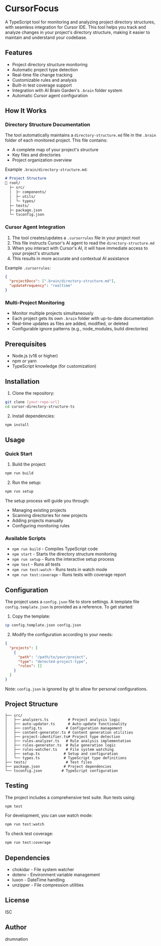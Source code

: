 # CursorFocus

A TypeScript tool for monitoring and analyzing project directory structures, with seamless integration for Cursor IDE. This tool helps you track and analyze changes in your project's directory structure, making it easier to maintain and understand your codebase.

## Features

- Project directory structure monitoring
- Automatic project type detection
- Real-time file change tracking
- Customizable rules and analysis
- Built-in test coverage support
- Integration with AI Brain Garden's `.brain` folder system
- Automatic Cursor agent configuration

## How It Works

### Directory Structure Documentation

The tool automatically maintains a `directory-structure.md` file in the `.brain` folder of each monitored project. This file contains:
- A complete map of your project's structure
- Key files and directories
- Project organization overview

Example `.brain/directory-structure.md`:
```markdown
# Project Structure
📁 root/
  ├─ src/
  │  ├─ components/
  │  ├─ utils/
  │  └─ types/
  ├─ tests/
  ├─ package.json
  └─ tsconfig.json
```

### Cursor Agent Integration

1. The tool creates/updates a `.cursorrules` file in your project root
2. This file instructs Cursor's AI agent to read the `directory-structure.md`
3. When you interact with Cursor's AI, it will have immediate access to your project's structure
4. This results in more accurate and contextual AI assistance

Example `.cursorrules`:
```json
{
  "projectDocs": [".brain/directory-structure.md"],
  "updateFrequency": "realtime"
}
```

### Multi-Project Monitoring

- Monitor multiple projects simultaneously
- Each project gets its own `.brain` folder with up-to-date documentation
- Real-time updates as files are added, modified, or deleted
- Configurable ignore patterns (e.g., node_modules, build directories)

## Prerequisites

- Node.js (v16 or higher)
- npm or yarn
- TypeScript knowledge (for customization)

## Installation

1. Clone the repository:
```bash
git clone [your-repo-url]
cd cursor-directory-structure-ts
```

2. Install dependencies:
```bash
npm install
```

## Usage

### Quick Start

1. Build the project:
```bash
npm run build
```

2. Run the setup:
```bash
npm run setup
```

The setup process will guide you through:
- Managing existing projects
- Scanning directories for new projects
- Adding projects manually
- Configuring monitoring rules

### Available Scripts

- `npm run build` - Compiles TypeScript code
- `npm start` - Starts the directory structure monitoring
- `npm run setup` - Runs the interactive setup process
- `npm test` - Runs all tests
- `npm run test:watch` - Runs tests in watch mode
- `npm run test:coverage` - Runs tests with coverage report

## Configuration

The project uses a `config.json` file to store settings. A template file `config.template.json` is provided as a reference. To get started:

1. Copy the template:
```bash
cp config.template.json config.json
```

2. Modify the configuration according to your needs:
```json
{
  "projects": [
    {
      "path": "/path/to/your/project",
      "type": "detected-project-type",
      "rules": []
    }
  ]
}
```

Note: `config.json` is ignored by git to allow for personal configurations.

## Project Structure

```
├── src/
│   ├── analyzers.ts         # Project analysis logic
│   ├── auto-updater.ts      # Auto-update functionality
│   ├── config.ts           # Configuration management
│   ├── content-generator.ts # Content generation utilities
│   ├── project-identifier.ts# Project type detection
│   ├── rules-analyzer.ts   # Rule analysis implementation
│   ├── rules-generator.ts  # Rule generation logic
│   ├── rules-watcher.ts    # File system watching
│   ├── setup.ts           # Setup and configuration
│   └── types.ts           # TypeScript type definitions
├── tests/                  # Test files
├── package.json           # Project dependencies
└── tsconfig.json         # TypeScript configuration
```

## Testing

The project includes a comprehensive test suite. Run tests using:

```bash
npm test
```

For development, you can use watch mode:

```bash
npm run test:watch
```

To check test coverage:

```bash
npm run test:coverage
```

## Dependencies

- chokidar - File system watcher
- dotenv - Environment variable management
- luxon - DateTime handling
- unzipper - File compression utilities

## License

ISC

## Author

drumnation 
